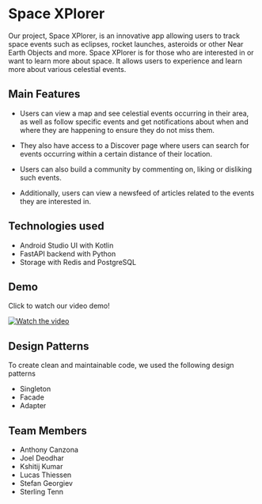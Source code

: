 # Space XPlorer

Our project, Space XPlorer, is an innovative app allowing users to track space events such as eclipses, rocket launches, asteroids or other Near Earth Objects and more. Space XPlorer is for those who are interested in or want to learn more about space. It allows users to experience and learn more about various celestial events. 

## Main Features

- Users can view a map and see celestial events occurring in their area, as well as follow specific events and get notifications about when and where they are happening to ensure they do not miss them.

- They also have access to a Discover page where users can search for events occurring within a certain distance of their location. 

- Users can also build a community by commenting on, liking or disliking such events. 

- Additionally, users can view a newsfeed of articles related to the events they are interested in.

## Technologies used
- Android Studio UI with Kotlin
- FastAPI backend with Python
- Storage with Redis and PostgreSQL

## Demo
Click to watch our video demo!

[![Watch the video](https://img.youtube.com/vi/qwHTPyj60SM/hqdefault.jpg)](https://www.youtube.com/watch?v=qwHTPyj60SM)

## Design Patterns 
To create clean and maintainable code, we used the following design patterns
- Singleton
- Facade
- Adapter

## Team Members
- Anthony Canzona
- Joel Deodhar
- Kshitij Kumar
- Lucas Thiessen
- Stefan Georgiev
- Sterling Tenn
